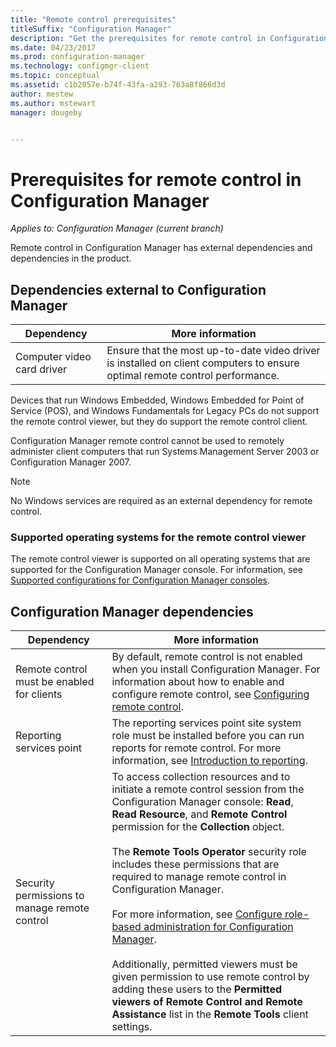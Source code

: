 ```yaml
---
title: "Remote control prerequisites"
titleSuffix: "Configuration Manager"
description: "Get the prerequisites for remote control in Configuration Manager."
ms.date: 04/23/2017
ms.prod: configuration-manager
ms.technology: configmgr-client
ms.topic: conceptual
ms.assetid: c1b2057e-b74f-43fa-a293-763a8f866d3d
author: mestew
ms.author: mstewart
manager: dougeby


---
```

# Prerequisites for remote control in Configuration Manager

*Applies to: Configuration Manager (current branch)*

Remote control in Configuration Manager has external dependencies and dependencies in the product.  

## Dependencies external to Configuration Manager  

|Dependency|More information|  
|----------------|----------------------|  
|Computer video card driver|Ensure that the most up-to-date video driver is installed on client computers to ensure optimal remote control performance.|  

 Devices that run Windows Embedded, Windows Embedded for Point of Service (POS), and Windows Fundamentals for Legacy PCs do not support the remote control viewer, but they do support the remote control client.  

 Configuration Manager remote control cannot be used to remotely administer client computers that run Systems Management Server 2003 or Configuration Manager 2007.  

> [!NOTE]  
>  No Windows services are required as an external dependency for remote control.  

### Supported operating systems for the remote control viewer  
The remote control viewer is supported on all operating systems that are supported for the Configuration Manager console. For information, see [Supported configurations for Configuration Manager consoles](../../../../core/plan-design/configs/supported-operating-systems-consoles.md).   

## Configuration Manager dependencies  

|Dependency|More information|  
|----------------|----------------------|  
|Remote control must be enabled for clients|By default, remote control is not enabled when you install Configuration Manager. For information about how to enable and configure remote control, see [Configuring remote control](../../../../core/clients/manage/remote-control/configuring-remote-control.md).|  
|Reporting services point|The reporting services point site system role must be installed before you can run reports for remote control. For more information, see [Introduction to reporting](../../../servers/manage/introduction-to-reporting.md).|  
|Security permissions to manage remote control|To access collection resources and to initiate a remote control session from the Configuration Manager console: **Read**, **Read Resource**, and **Remote Control** permission for the **Collection** object.<br /><br /> The **Remote Tools Operator** security role includes these permissions that are required to manage remote control in Configuration Manager.<br /><br /> For more information, see [Configure role-based administration for Configuration Manager](../../../../core/servers/deploy/configure/configure-role-based-administration.md).<br /><br /> Additionally, permitted viewers must be given permission to use remote control by adding these users to the **Permitted viewers of Remote Control and Remote Assistance** list in the **Remote Tools** client settings.
